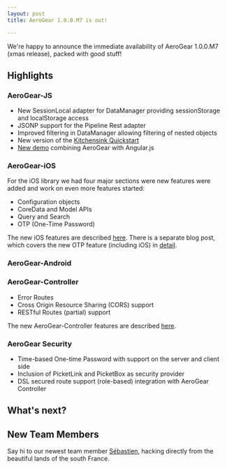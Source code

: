 ```yaml
---
layout: post
title: AeroGear 1.0.0.M7 is out!

---
```


We're happy to announce the immediate availability of AeroGear 1.0.0.M7 (xmas release), packed with good stuff!

## Highlights

### AeroGear-JS

* New SessionLocal adapter for DataManager providing sessionStorage and localStorage access
* JSONP support for the Pipeline Rest adapter
* Improved filtering in DataManager allowing filtering of nested objects
* New version of the [Kitchensink Quickstart](http://js-aerogear.rhcloud.com/)
* [New demo](http://blog.krisborchers.com/2012/12/19/aerogear-from-a-different-angle/) combining AeroGear with Angular.js

### AeroGear-iOS

For the iOS library we had four major sections were new features were added and work on even more features started:

* Configuration objects
* CoreData and Model APIs
* Query and Search
* OTP (One-Time Password)

The new iOS features are described [here](http://matthiaswessendorf.wordpress.com/2012/12/19/aerogear-ios-lib-milestone-2). There is a separate blog post, which covers the new OTP feature (including iOS) in [detail](http://cvasilak.blogspot.com/2012/12/aerogear-and-otp.html).

### AeroGear-Android

### AeroGear-Controller ###

* Error Routes
* Cross Origin Resource Sharing (CORS) support
* RESTful Routes (partial) support  

The new AeroGear-Controller features are described [here](http://dbevenius.org).

### AeroGear Security

* Time-based One-time Password with support on the server and client side
* Inclusion of PicketLink and PicketBox as security provider
* DSL secured route support (role-based) integration with AeroGear Controller

## What's next?

## New Team Members

Say hi to our newest team member [Sébastien](https://twitter.com/sebi2706), hacking directly from the beautiful lands of the south France.
